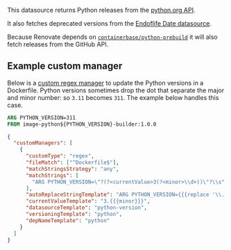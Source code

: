 This datasource returns Python releases from the [python.org API](https://www.python.org/api/v2/downloads/release/).

It also fetches deprecated versions from the [Endoflife Date datasource](../endoflife-date/index.md).

Because Renovate depends on [`containerbase/python-prebuild`](https://github.com/containerbase/python-prebuild/releases) it will also fetch releases from the GitHub API.

## Example custom manager

Below is a [custom regex manager](../../manager/regex/index.md) to update the Python versions in a Dockerfile.
Python versions sometimes drop the dot that separate the major and minor number: so `3.11` becomes `311`.
The example below handles this case.

```dockerfile
ARG PYTHON_VERSION=311
FROM image-python${PYTHON_VERSION}-builder:1.0.0
```

```json
{
  "customManagers": [
    {
      "customType": "regex",
      "fileMatch": ["^Dockerfile$"],
      "matchStringsStrategy": "any",
      "matchStrings": [
        "ARG PYTHON_VERSION=\"?(?<currentValue>3(?<minor>\\d+))\"?\\s"
      ],
      "autoReplaceStringTemplate": "ARG PYTHON_VERSION={{{replace '\\.' '' newValue}}}\n",
      "currentValueTemplate": "3.{{{minor}}}",
      "datasourceTemplate": "python-version",
      "versioningTemplate": "python",
      "depNameTemplate": "python"
    }
  ]
}
```
